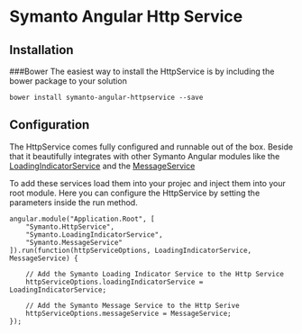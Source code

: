 # Symanto Angular Http Service
## Installation
###Bower
The easiest way to install the HttpService is by including the bower package to your solution
```
bower install symanto-angular-httpservice --save
```

## Configuration
The HttpService comes fully configured and runnable out of the box. Beside that it beautifully integrates with other Symanto Angular modules like the [LoadingIndicatorService][1] and the [MessageService][2]

To add these services load them into your projec and inject them into your root module. Here you can configure the HttpService by setting the parameters inside the run method.
```
angular.module("Application.Root", [
    "Symanto.HttpService",
    "Symanto.LoadingIndicatorService",
    "Symanto.MessageService"
]).run(function(httpServiceOptions, LoadingIndicatorService, MessageService) {

	// Add the Symanto Loading Indicator Service to the Http Service
    httpServiceOptions.loadingIndicatorService = LoadingIndicatorService;

	// Add the Symanto Message Service to the Http Serive
    httpServiceOptions.messageService = MessageService;
});
```

  [1]: https://github.com/Symanto/Angular-LoadingIndicatorService
  [2]: http://www.google.de
